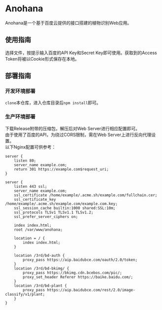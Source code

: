 # Anohana  

Anohana是一个基于百度云提供的接口搭建的植物识别Web应用。

## 使用指南

选择文件，按提示输入百度的API Key和Secret Key即可使用。获取到的Access Token将被以Cookie形式保存在本地。

## 部署指南

### 开发环境部署  

`clone`本仓库，进入仓库目录后`npm install`即可。

### 生产环境部署

下载Release附带的压缩包，解压后对Web Server进行相应配置即可。  
由于使用了百度的API，为绕过CORS限制，需在Web Server上进行反向代理设置。  
以下Nginx配置可供参考：

``` nginx
server {
    listen 80;
    server_name example.com;
    return 301 https://example.com$request_uri;
}

server {
    listen 443 ssl;
    server_name example.com;
    ssl_certificate /home/example/.acme.sh/example.com/fullchain.cer;
    ssl_certificate_key /home/example/.acme.sh/example.com/example.com.key;
    ssl_session_cache builtin:1000 shared:SSL:10m;
    ssl_protocols TLSv1 TLSv1.1 TLSv1.2;
    ssl_prefer_server_ciphers on;

    index index.html;
    root /var/www/anohana;

    location = / {
        index index.html;
    }

    location /3rd/bd-auth {
        proxy_pass https://aip.baidubce.com/oauth/2.0/token;
    }
    location /3rd/bd-bkimg/ {
        proxy_pass https://bkimg.cdn.bcebos.com/pic/;
        proxy_set_header Referer https://baike.baidu.com/;
    }
    location /3rd/bd-plant {
        proxy_pass https://aip.baidubce.com/rest/2.0/image-classify/v1/plant;
    }
}
```
